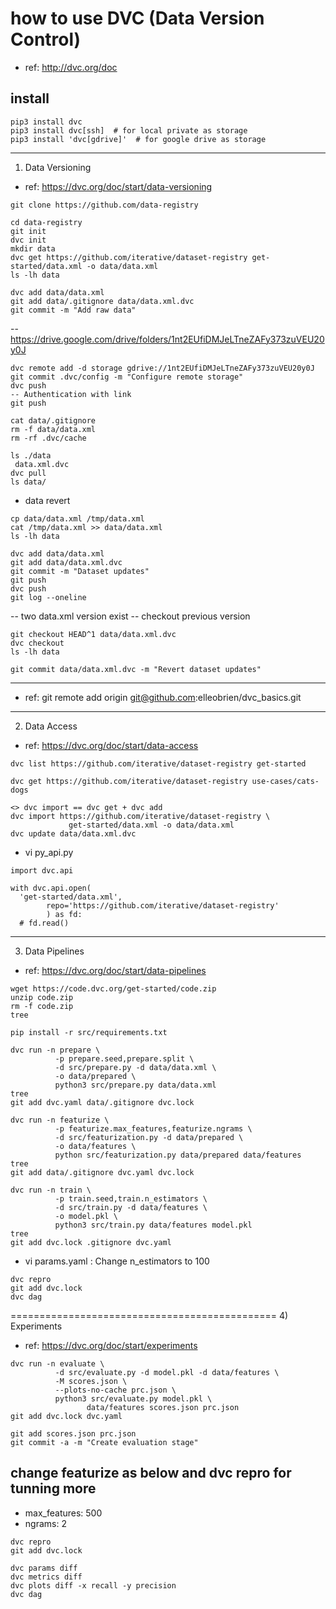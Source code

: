 # how to use DVC (Data Version Control)
- ref: http://dvc.org/doc

## install
```
pip3 install dvc
pip3 install dvc[ssh]  # for local private as storage
pip3 install 'dvc[gdrive]'  # for google drive as storage
```

-----------------------------------
1) Data Versioning
- ref: https://dvc.org/doc/start/data-versioning

```
git clone https://github.com/data-registry
```
```
cd data-registry
git init
dvc init
mkdir data
dvc get https://github.com/iterative/dataset-registry get-started/data.xml -o data/data.xml
ls -lh data
```
```
dvc add data/data.xml
git add data/.gitignore data/data.xml.dvc
git commit -m "Add raw data"
```
-- https://drive.google.com/drive/folders/1nt2EUfiDMJeLTneZAFy373zuVEU20y0J
```
dvc remote add -d storage gdrive://1nt2EUfiDMJeLTneZAFy373zuVEU20y0J
git commit .dvc/config -m "Configure remote storage"
dvc push
-- Authentication with link
git push
```
```
cat data/.gitignore
rm -f data/data.xml
rm -rf .dvc/cache
```
```
ls ./data
 data.xml.dvc
dvc pull
ls data/
```
- data revert
```
cp data/data.xml /tmp/data.xml
cat /tmp/data.xml >> data/data.xml
ls -lh data
```
```
dvc add data/data.xml
git add data/data.xml.dvc
git commit -m "Dataset updates"
git push
dvc push
git log --oneline
```
-- two data.xml version exist
-- checkout previous version
```
git checkout HEAD^1 data/data.xml.dvc
dvc checkout
ls -lh data

git commit data/data.xml.dvc -m "Revert dataset updates"
```
------------------------------------------------------------

- ref: git remote add origin git@github.com:elleobrien/dvc_basics.git

------------------------------------------------------------
2) Data Access
- ref: https://dvc.org/doc/start/data-access
```
dvc list https://github.com/iterative/dataset-registry get-started
```
```
dvc get https://github.com/iterative/dataset-registry use-cases/cats-dogs
```
```
<> dvc import == dvc get + dvc add
dvc import https://github.com/iterative/dataset-registry \
             get-started/data.xml -o data/data.xml
dvc update data/data.xml.dvc
```

- vi py_api.py
```
import dvc.api

with dvc.api.open(
  'get-started/data.xml',
        repo='https://github.com/iterative/dataset-registry'
        ) as fd:
  # fd.read()
```

------------------------------------------------------------
3) Data Pipelines
- ref: https://dvc.org/doc/start/data-pipelines
```
wget https://code.dvc.org/get-started/code.zip
unzip code.zip
rm -f code.zip
tree
```
```
pip install -r src/requirements.txt
```
```
dvc run -n prepare \
          -p prepare.seed,prepare.split \
          -d src/prepare.py -d data/data.xml \
          -o data/prepared \
          python3 src/prepare.py data/data.xml
tree
git add dvc.yaml data/.gitignore dvc.lock
```
```
dvc run -n featurize \
          -p featurize.max_features,featurize.ngrams \
          -d src/featurization.py -d data/prepared \
          -o data/features \
          python src/featurization.py data/prepared data/features
tree
git add data/.gitignore dvc.yaml dvc.lock
```
```
dvc run -n train \
          -p train.seed,train.n_estimators \
          -d src/train.py -d data/features \
          -o model.pkl \
          python3 src/train.py data/features model.pkl
tree
git add dvc.lock .gitignore dvc.yaml
```

- vi params.yaml 
 : Change n_estimators to 100
```
dvc repro
git add dvc.lock
dvc dag
```
==============================================
4) Experiments
- ref: https://dvc.org/doc/start/experiments
```
dvc run -n evaluate \
          -d src/evaluate.py -d model.pkl -d data/features \
          -M scores.json \
          --plots-no-cache prc.json \
          python3 src/evaluate.py model.pkl \
                 data/features scores.json prc.json
git add dvc.lock dvc.yaml

git add scores.json prc.json
git commit -a -m "Create evaluation stage"
```

## change featurize as below and dvc repro for tunning more
- max_features: 500
- ngrams: 2
```
dvc repro
git add dvc.lock

dvc params diff
dvc metrics diff
dvc plots diff -x recall -y precision
dvc dag
```
